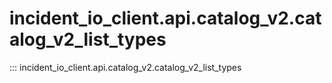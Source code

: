 # incident_io_client.api.catalog_v2.catalog_v2_list_types

::: incident_io_client.api.catalog_v2.catalog_v2_list_types